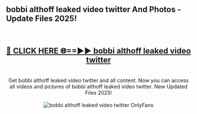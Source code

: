 <h2>bobbi althoff leaked video twitter And Photos - Update Files 2025!</h2>
<br>
<div align="center">
<h2><a href="https://top-ai-tools.click/QrbHav" rel="nofollow">🔴 CLICK HERE 🌐==►► bobbi althoff leaked video twitter</a></h2>
<br>
Get bobbi althoff leaked video twitter and all content. Now you can access all videos and pictures of bobbi althoff leaked video twitter. New Updated Files 2025!
<br>
<br>
<a href="https://top-ai-tools.click/QrbHav" rel="nofollow" data-target="animated-image.originalLink"><img src="https://i.ibb.co.com/WyWwxjT/player-gif2.gif" alt="bobbi althoff leaked video twitter OnlyFans" style="max-width: 100%; display: inline-block;" data-target="animated-image.originalImage"></a>
</div>
<br>